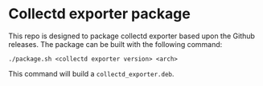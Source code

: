 # Collectd exporter package

This repo is designed to package collectd exporter based upon the Github releases.
The package can be built with the following command:

```
./package.sh <collectd exporter version> <arch>
```

This command will build a `collectd_exporter.deb`.
